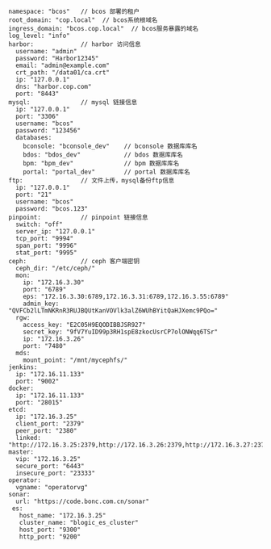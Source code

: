     namespace: "bcos"   // bcos 部署的租户
    root_domain: "cop.local"  // bcos系统根域名
    ingress_domain: "bcos.cop.local"  // bcos服务暴露的域名
    log_level: "info"
    harbor:				// harbor 访问信息
      username: "admin"		
      password: "Harbor12345"	
      email: "admin@example.com"	
      crt_path: "/data01/ca.crt"	
      ip: "127.0.0.1"	
      dns: "harbor.cop.com"
      port: "8443"
    mysql:				// mysql 链接信息
      ip: "127.0.0.1"		
      port: "3306"			
      username: "bcos"		
      password: "123456"	
      databases:
        bconsole: "bconsole_dev"	// bconsole 数据库库名
        bdos: "bdos_dev"			// bdos 数据库库名
        bpm: "bpm_dev"				// bpm 数据库库名
        portal: "portal_dev"		// portal 数据库库名
    ftp:				// 文件上传，mysql备份ftp信息
      ip: "127.0.0.1"			
      port: "21"
      username: "bcos"
      password: "bcos.123"
    pinpoint:			// pinpoint 链接信息
      switch: "off"
      server_ip: "127.0.0.1"
      tcp_port: "9994"
      span_port: "9996"
      stat_port: "9995"
    ceph:				// ceph 客户端密钥
      ceph_dir: "/etc/ceph/"
      mon:
        ip: "172.16.3.30"
        port: "6789"
        eps: "172.16.3.30:6789,172.16.3.31:6789,172.16.3.55:6789"
        admin_key: "QVFCb2lLTmNKRnR3RUJBQUtKanVOVlk3alZ6WUhBYitQaHJXemc9PQo="
      rgw:
        access_key: "E2C05H9EQODIBBJSR927"
        secret_key: "9fV7YuID99p3RH1spE8zkocUsrCP7olONWqq6TSr"
        ip: "172.16.3.26"
        port: "7480"
      mds: 
        mount_point: "/mnt/mycephfs/"
    jenkins:
      ip: "172.16.11.133"
      port: "9002"
    docker:
      ip: "172.16.11.133"
      port: "28015"
    etcd:
      ip: "172.16.3.25"
      client_port: "2379"
      peer_port: "2380"
      linked: "http://172.16.3.25:2379,http://172.16.3.26:2379,http://172.16.3.27:2379"
    master:
      vip: "172.16.3.25"
      secure_port: "6443"
      insecure_port: "23333"
    operator:
      vgname: "operatorvg"
    sonar:
      url: "https://code.bonc.com.cn/sonar"
     es:
       host_name: "172.16.3.25"
       cluster_name: "blogic_es_cluster"
       host_port: "9300"
       http_port: "9200"